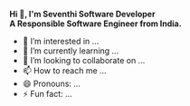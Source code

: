 **Hi 👋, I'm Seventhi Software Developer**  
**A Responsible Software Engineer from India.**

- 👀 I’m interested in ...
- 🌱 I’m currently learning ...
- 💞️ I’m looking to collaborate on ...
- 📫 How to reach me ...
- 😄 Pronouns: ...
- ⚡ Fun fact: ...

<!---
SeventhiAmmal/SeventhiAmmal is a ✨ special ✨ repository because its `README.md` (this file) appears on your GitHub profile.
You can click the Preview link to take a look at your changes.
--->
